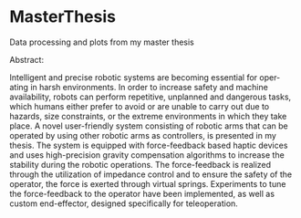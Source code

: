 # MasterThesis
Data processing and plots from my master thesis

Abstract:

Intelligent and precise robotic systems are becoming essential for oper-
ating in harsh environments. In order to increase safety and machine
availability, robots can perform repetitive, unplanned and dangerous
tasks, which humans either prefer to avoid or are unable to carry out
due to hazards, size constraints, or the extreme environments in which
they take place.
A novel user-friendly system consisting of robotic arms that can be
operated by using other robotic arms as controllers, is presented in
my thesis. The system is equipped with force-feedback based haptic
devices and uses high-precision gravity compensation algorithms to
increase the stability during the robotic operations.
The force-feedback is realized through the utilization of impedance
control and to ensure the safety of the operator, the force is exerted
through virtual springs. Experiments to tune the force-feedback to
the operator have been implemented, as well as custom end-effector,
designed specifically for teleoperation.
